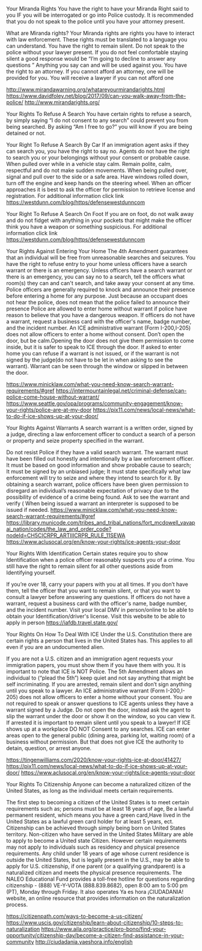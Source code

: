 Your Miranda Rights
You have the right to have your Miranda Right said to you IF you will be interrogated or go into Police custody. It is recommended that you do not speak to the police until you have your attorney present.

What are Miranda rights?
Your Miranda rights are rights you have to interact with law enforcement.
These rights must be translated to a language you can understand.
You have the right to remain silent.
Do not speak to the police without your lawyer present.
If you  do not feel comfortable staying silent a good response would be “I’m going to decline to answer any questions ”
Anything you say can and will  be used against you.
You have the right to an attorney.
If you cannot afford  an attorney, one will be provided for you.
You will receive a lawyer if you can not afford one


http://www.mirandawarning.org/whatareyourmirandarights.html
https://www.davidfoley.net/blog/2017/09/can-you-walk-away-from-the-police/
http://www.mirandarights.org/



Your Rights To Refuse A Search
You have certain rights to refuse a search, by simply saying “I do not consent to any search” could prevent you from being searched. By asking  “Am I free to go?” you will know if you are being detained or not.

Your Right To Refuse A Search By Car
If an immigration agent asks if they can search you, you have the right to say no. Agents do not have the right to search you or your belongings without your consent or probable cause.
When pulled over while in a vehicle stay calm. Remain polite, calm, respectful and do not make sudden movements.
When being pulled over, signal and pull over to the side or a safe area. Have windows rolled down, turn off the engine and keep hands on the steering wheel.
When an officer approaches it is best to ask the officer for permission to retrieve license and registration. For additional information click link https://westdunn.com/blog/https/defensewestdunncom


Your Right To Refuse A Search On Foot
If you are on foot, do not walk away and do not fidget with anything in your pockets that might make the officer think you have a weapon or something suspicious. For additional information click link https://westdunn.com/blog/https/defensewestdunncom


Your Rights Against Entering Your Home
The 4th Amendment guarantees that an individual will be free from unreasonable searches and seizures. You have the right to refuse entry to your home unless officers have a search warrant or there is an emergency.
Unless officers have a search warrant or there is an emergency, you can say no to a search, tell the officers what room(s) they can and can't search, and take away your consent at any time.
Police officers are generally required to knock and announce their presence before entering a home for any purpose.
Just because an occupant does not hear the police, does not mean that the police failed to announce their presence
Police are allowed to enter home without warrant if police have reason to believe that you have a dangerous weapon.
If officers do not have a warrant, request a business card with the officer's name, badge number, and the incident number.
An ICE administrative warrant (Form I-200,I-205) does not allow officers to enter a home without consent.
Don’t open the door, but be calm.Opening the door does not give them permission to come inside, but it is safer to speak to ICE through the door.
If asked to enter home you can refuse if a warrant is not issued, or if the warrant is not signed by the judge(do not have to be let in when asking to see the warrant). Warrant can be seen through the window or slipped in between the door.

https://www.minicklaw.com/what-you-need-know-search-warrant-requirements/#gref
https://intermountainlegal.net/criminal-defense/can-police-come-house-without-warrant/
https://www.seattle.gov/opa/programs/community-engagement/know-your-rights/police-are-at-my-door
https://pix11.com/news/local-news/what-to-do-if-ice-shows-up-at-your-door/





Your Rights Against Warrants
A search warrant is a written order, signed by a judge, directing a law enforcement officer to conduct a search of a person or property and seize property specified in the warrant.

Do not resist Police if they have a valid search warrant.
The warrant must have been filled out honestly and intentionally by a law enforcement officer.
It must be based on good information and show probable cause to search;
It must be signed by an unbiased judge;
It must state specifically what law enforcement will try to seize and where they intend to search for it.
By obtaining a search warrant, police officers have been given permission to disregard an individual’s reasonable expectation of privacy due to the possibility of evidence of a crime being found.
Ask  to see the warrant and verify (
When being issued a warrant an interpreter is supposed to be issued if needed.
https://www.minicklaw.com/what-you-need-know-search-warrant-requirements/#gref
https://library.municode.com/tribes_and_tribal_nations/fort_mcdowell_yavapai_nation/codes/the_law_and_order_code?nodeId=CH5CICRPR_ARTIIICRPR_RULE_11SEWA
https://www.aclusocal.org/en/know-your-rights/ice-agents-your-door









Your Rights With Identification
Certain states require you to show Identification when a police officer reasonably suspects you of a crime. You still have the right to remain silent for all other questions aside from Identifying yourself.

If you’re over 18, carry your papers with you at all times. If you don’t have them, tell the officer that you want to remain silent, or that you want to consult a lawyer before answering any questions.
If officers do not have a warrant, request a business card with the officer's name, badge number, and the incident number.
Visit your local DMV in person/online to be able to obtain your Identification/driver's license.
Visit this website to be able to apply in person https://iafdb.travel.state.gov/

Your Rights On How To Deal With ICE
Under the U.S. Constitution there are certain rights  a person that lives in the United States has. This applies to all even if you are an undocumented alien.

If you are not a U.S. citizen and an immigration agent requests your immigration papers, you must show them if you have them with you.
It  is important to note that  ICE is NOT Police.
The 5th Amendment allows an individual to (“plead the 5th”) keep quiet and not say anything that might be self incriminating.
If you are arrested, remain silent and don’t sign anything until you speak to a lawyer.
An ICE administrative warrant (Form I-200,I-205) does not allow officers to enter a home without your consent.
You are not required to speak or answer questions to ICE agents unless they have a warrant signed by a Judge.
Do not open the door, instead ask the agent to slip the warrant under the door or show it on the window, so you can view it.
If arrested it is important to remain silent until you speak to a lawyer!
If ICE shows up at a workplace DO NOT Consent to any searches. ICE can enter areas open to the general public (dining area, parking lot, waiting room) of a business without permission. But that does not give ICE the authority to detain, question, or arrest anyone.


https://tingenwilliams.com/2020/know-your-rights-ice-at-door/41427/
https://pix11.com/news/local-news/what-to-do-if-ice-shows-up-at-your-door/
https://www.aclusocal.org/en/know-your-rights/ice-agents-your-door



Your Rights To Citizenship
Anyone can become a naturalized citizen of the United States, as long as the individual meets certain requirements.

The first step to becoming a citizen of the United States is to meet certain requirements such as; persons must be at least 18 years of age, Be a lawful permanent resident, which means you have a green card,Have lived in the United States as a lawful green card holder for at least 5 years, ect.
Citizenship can be achieved through simply being born on United States territory.
Non-citizen who have served in the United States Military are able to apply to become a United state Citizen. However certain requirements may not apply to individuals such as residency and physical presence requirements.
Any child under 18 years of age whose current residence is outside the United States, but is legally present in the U.S., may be able to apply for U.S. citizenship, if one parent (or a qualifying grandparent) is a naturalized citizen and meets the physical presence requirements.
The NALEO Educational Fund provides a toll-free hotline for questions regarding citizenship - (888) VE-Y-VOTA (888.839.8682), open 8:00 am to 5:00 pm (PT), Monday through Friday. It also operates Ya es hora ¡CIUDADANIA! website, an online resource that provides information on the naturalization process.

https://citizenpath.com/ways-to-become-a-us-citizen/
https://www.uscis.gov/citizenship/learn-about-citizenship/10-steps-to-naturalization
https://www.aila.org/practice/pro-bono/find-your-opportunity/citizenship-day/become-a-citizen-find-assistance-in-your-community
http://ciudadania.yaeshora.info/english

















